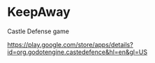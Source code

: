 # KeepAway
 Castle Defense game
 
 https://play.google.com/store/apps/details?id=org.godotengine.castedefence&hl=en&gl=US
